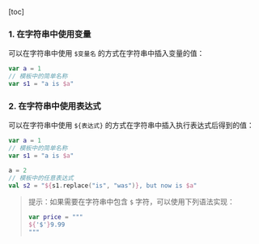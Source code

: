[toc]

### 1. 在字符串中使用变量

可以在字符串中使用 `$变量名` 的方式在字符串中插入变量的值：

```kotlin
var a = 1
// 模板中的简单名称
var s1 = "a is $a"
```

### 2. 在字符串中使用表达式

可以在字符串中使用 `${表达式}` 的方式在字符串中插入执行表达式后得到的值：

```kotlin
var a = 1
// 模板中的简单名称
var s1 = "a is $a"

a = 2
// 模板中的任意表达式
val s2 = "${s1.replace("is", "was")}, but now is $a"
```

> 提示：如果需要在字符串中包含 `$` 字符，可以使用下列语法实现：
>
> ```kotlin
> var price = """
> ${'$'}9.99
> """
> ```

